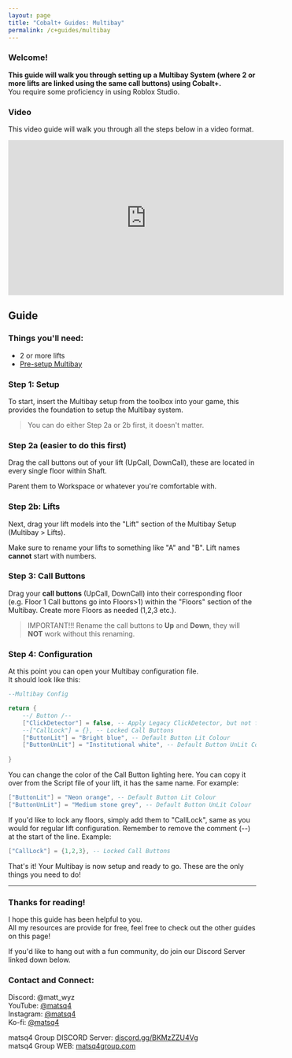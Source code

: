 ```yaml
---
layout: page
title: "Cobalt+ Guides: Multibay"
permalink: /c+guides/multibay
---
```


### Welcome!

**This guide will walk you through setting up a Multibay System (where 2 or more lifts are linked using the same call buttons) using Cobalt+.**<br>
You require some proficiency in using Roblox Studio.

### Video
This video guide will walk you through all the steps below in a video format.
<iframe width="560" height="315" src="https://www.youtube.com/embed/HlkJduZ3Icg" title="YouTube video player" frameborder="0" allow="accelerometer; autoplay; clipboard-write; encrypted-media; gyroscope; picture-in-picture" allowfullscreen></iframe>

## Guide
### Things you'll need:
- 2 or more lifts
- [Pre-setup Multibay](https://create.roblox.com/store/asset/12783114215)

### Step 1: Setup
To start, insert the Multibay setup from the toolbox into your game, this provides the foundation to setup the Multibay system.

> You can do either Step 2a or 2b first, it doesn't matter.

### Step 2a (easier to do this first)
Drag the call buttons out of your lift (UpCall, DownCall), these are located in every single floor within Shaft.

Parent them to Workspace or whatever you're comfortable with.

### Step 2b: Lifts
Next, drag your lift models into the "Lift" section of the Multibay Setup (Multibay > Lifts).

Make sure to rename your lifts to something like "A" and "B". Lift names **cannot** start with numbers.

### Step 3: Call Buttons
Drag your **call buttons** (UpCall, DownCall) into their corresponding floor (e.g. Floor 1 Call buttons go into Floors>1) within the "Floors" section of the Multibay. Create more Floors as needed (1,2,3 etc.).

> IMPORTANT!!! Rename the call buttons to **Up** and **Down**, they will **NOT** work without this renaming.

### Step 4: Configuration
At this point you can open your Multibay configuration file.<br>
It should look like this:
```lua
--Multibay Config

return {
	--/ Button /--
	["ClickDetector"] = false, -- Apply Legacy ClickDetector, but not for Alarm button
	--["CallLock"] = {}, -- Locked Call Buttons
	["ButtonLit"] = "Bright blue", -- Default Button Lit Colour
	["ButtonUnLit"] = "Institutional white", -- Default Button UnLit Colour
	
}
```

You can change the color of the Call Button lighting here.
You can copy it over from the Script file of your lift, it has the same name. For example:
```lua
["ButtonLit"] = "Neon orange", -- Default Button Lit Colour
["ButtonUnLit"] = "Medium stone grey", -- Default Button UnLit Colour
```

If you'd like to lock any floors, simply add them to "CallLock", same as you would for regular lift configuration. Remember to remove the comment (--) at the start of the line.
Example:
```lua
["CallLock"] = {1,2,3}, -- Locked Call Buttons
```

That's it!
Your Multibay is now setup and ready to go.
These are the only things you need to do!

---
### Thanks for reading!
I hope this guide has been helpful to you. <br>
All my resources are provide for free, feel free to check out the other guides on this page!

If you'd like to hang out with a fun community, do join our Discord Server linked down below.

### Contact and Connect:
Discord: @matt_wyz<br>
YouTube: [@matsq4](https://youtube.com/@matsq4)<br>
Instagram: [@matsq4](https://instagram.com/matsq4)<br>
Ko-fi: [@matsq4](https://ko-fi.com/matsq4)

matsq4 Group DISCORD Server: [discord.gg/BKMzZZU4Vg](https://discord.gg/BKMzZZU4Vg)<br>
matsq4 Group WEB: [matsq4group.com](https://www.matsq4group.com)

